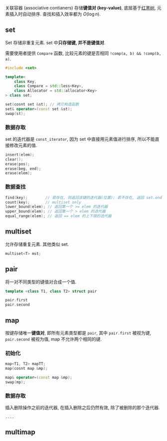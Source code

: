 关联容器 (associative contianers) 存储**键值对 (key-value)**, 底层基于[红黑树](../../../../Algorithm/树/red-black%20tree.md), 元素插入时自动排序. 查找和插入效率都为 $O(\log n)$.

## set

Set 存储非重复元素. set 中**只存储键, 并不是键值对**.

需要使用者提供 `Compare` 函数, 比较元素的键是否相同 `!comp(a, b) && !comp(b, a)`. 

```cpp
#include <set>

template<
	class Key,
	class Compare = std::less<Key>,
	class Allocator = std::allocator<Key>
> class set;

set(cosnt set &st); // 拷贝构造函数
set& operator=(const set &st);
swap(st);
```

### 数据存取

set 的迭代器是 `const_iterator`, 因为 set 中直接用元素值进行排序, 所以不能直接修改元素的值.

```cpp
insert(elem);
clear();
erase(pos);
erase(beg, end);
erase(elem);
```

### 数据查找

```cpp
find(key);        // 若存在, 则返回该键的迭代器(位置); 若不存在, 返回 set.end()
count(key);       // multiset only
lower_bound(elem); // 返回第一个 >= elem 的迭代器
upper_bound(elem); // 返回第一个 > elem 的迭代器
equal_range(elem); // 返回 == elem 的上下限的迭代器
```

## multiset

允许存储重复元素. 其他类似 set.

```cpp
multiset<T> mst;
```

## pair

将一对不同类型的键值对合成一个值.

```cpp
template <class T1, class T2> struct pair

pair.first
pair.second
```

## map

按键存储唯一**键值对**, 即所有元素类型都是 `pair`, 其中 `pair.first` 被视为键, `pair.second` 被视为值, map 不允许两个相同的键.

### 初始化

```cpp
map<T1, T2> mapTT;
map(cosnt map &mp);

map& operator=(const map &mp);
swap(mp);
```

### 数据存取

插入删除操作之前的迭代器, 在插入删除之后仍然有效, 除了被删除的那个迭代器.

```
....
```

## multimap

